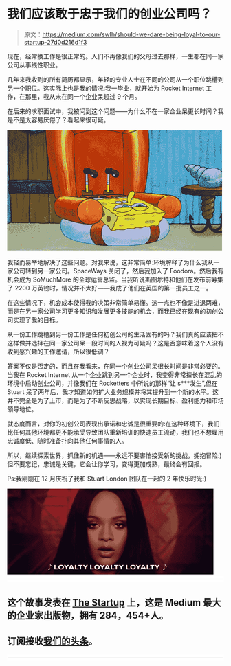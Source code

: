 # 我们应该敢于忠于我们的创业公司吗？

> 原文：<https://medium.com/swlh/should-we-dare-being-loyal-to-our-startup-27d0d216d1f3>

现在，经常换工作是很正常的。人们不再像我们的父母过去那样，一生都在同一家公司从事线性职业。

几年来我收到的所有简历都显示，年轻的专业人士在不同的公司从一个职位跳槽到另一个职位。这实际上也是我的情况:我一毕业，就开始为 Rocket Internet 工作，在那里，我从未在同一个企业呆超过 9 个月。

在后来的求职面试中，我被问到这个问题——为什么不在一家企业呆更长时间？我是不是太容易厌倦了？看起来很可疑。

![](img/bbaec9f4c0b6f904394659e4bca22b27.png)

我轻而易举地解决了这些问题。对我来说，这非常简单:环境解释了为什么我从一家公司转到另一家公司。SpaceWays 关闭了，然后我加入了 Foodora。然后我有机会成为 SoMuchMore 的全球运营总监。当我听说斯图尔特和他们在发布前筹集了 2200 万英镑时，情况并不太好——我成了他们在英国的第一批员工之一。

在这些情况下，机会成本使得我的决策非常简单易懂。这一点也不像是进退两难，而是在另一家公司学习更多知识和发展更多技能的机会，而我已经在现有的初创公司实现了我的目标。

从一份工作跳槽到另一份工作是任何初创公司的生活固有的吗？我们真的应该把不这样做并选择在同一家公司呆一段时间的人视为可疑吗？这是否意味着这个人没有收到感兴趣的工作邀请，所以很低调？

答案不仅是否定的，而且在我看来，在同一个创业公司呆很长时间是非常必要的。当我在 Rocket Internet 从一个企业跳到另一个企业时，我变得非常擅长在混乱的环境中启动创业公司，并像我们在 Rocketters 中所说的那样“让 s***发生”,但在 Stuart 呆了两年后，我才知道如何扩大业务规模并将其提升到一个新的水平。这并不完全是为了上市，而是为了不断反思战略，以实现长期目标、盈利能力和市场领导地位。

就态度而言，对你的初创公司表现出承诺和忠诚是很重要的:在这种环境下，我们比任何其他环境都更不能承受导致团队重新培训的快速员工流动，我们也不想雇用忠诚度低、随时准备扑向其他任何事情的人。

所以，继续探索世界，抓住新的机遇——永远不要害怕接受新的挑战，拥抱冒险:)但不要忘记，忠诚是关键，它会让你学习，变得更加成熟，最终会有回报。

Ps:我刚刚在 12 月庆祝了我和 Stuart London 团队在一起的 2 年快乐时光:)

![](img/0f74baea04962595f48fa7eb02403f9f.png)![](img/731acf26f5d44fdc58d99a6388fe935d.png)

## 这个故事发表在 [The Startup](https://medium.com/swlh) 上，这是 Medium 最大的企业家出版物，拥有 284，454+人。

## 订阅接收[我们的头条](http://growthsupply.com/the-startup-newsletter/)。

![](img/731acf26f5d44fdc58d99a6388fe935d.png)